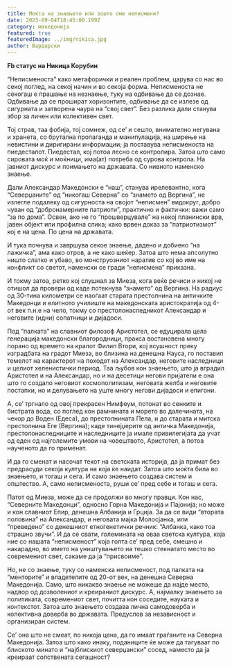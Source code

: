 ```yaml
---
title: Моќта на знаењето или зошто сме неписмени?
date: 2023-09-04T18:45:00.199Z
category: македонија
featured: true
featuredImage: ../img/nikica.jpg
author: Вардарски
---
```

<!--StartFragment-->

**Fb статус на Никица Корубин**

“Неписменоста” како метафорички и реален проблем, царува со нас во секој поглед, на секој начин и во секоја форма. Неписменоста не секогаш е прашање на незнаење, туку на одбивање да се дознае. Одбивање да се прошират хоризонтите, одбивање да се излезе од сигурната и затворена чаура на “свој свет”. Без разлика дали станува збор за личен или колективен свет.

Тој страв, таа фобија, тој сомнеж, од се’ и сешто, внимателно негувана и [](<>)хранета, со брутална пропаганда и манипулација, на ширење на невистини и диригирани информации; ја поставува неписменоста на пиедесталот. Пиедестал, кој потоа лесно се контролира. Затоа што само сировата моќ и моќници, има(ат) потреба од сурова контрола. На јавниот дискурс и поимањето на државата. Со нивното наменско знаење.

Дали Александар Македонски е “наш”, станува ирелевантно, кога “Северџаните” од “никогаш Северна” со “знамето од Вергина”, не излегле подалеку од сигурноста на својот “неписмен” видокруг, добро чуван од “добронамерните патриоти”, практично и фактички: важи само “за по дома”. Освен, ако не го “прошверцувале” на некој планински врв, јавен објект или профилна слика; како врвен доказ за “патриотизмот” кој е на цена. По цена на државата.

И тука почнува и завршува секое знаење, дадено и добиено “на лажичка”, ама како отров, а не како шеќер. Затоа што нема апсолутно ништо слатко и убаво, во монструозниот наратив со кој во име на конфликт со светот, наменски се гради “неписмена” приказна.

И токму затоа, ретко кој слушнал за Миеза, кога веќе речиси и никој не отишол да провери од каде потекнува “знамето” од Вергина. На радиус од 30-тина километри се наоѓаат старата престолнина на античките Македонци и елитното училиште на македонската аристократија од 4-от век п.н.е на чело, токму со престолонаследникот Александар и неговите (идни) сопатници и дијадоси.

Под “палката” на славниот филозоф Аристотел, се едуцирала цела генерација македонски благородници, пракса востановена многу порано од времето на кралот Филип Втори, кој всушност преку изградбата на градот Миеза, во близина на денешна Науса, го поставил темелот на карактерот на походот на Александар, неговите наследници и целиот хеленистички период. Таа љубов кон знаењето, што ја вградил Аристотел и на Александар, но и на десетици негови пријатели е она што го создало неговиот космополитизам, неговата желба и неговите постапки, но и делувањето на уште многу негови дијадоси и епигони.

А, се’ тргнало од овој прекрасен Нимфеум, потонат во сенките и бистрата вода, со поглед кон рамнината и морето во далечината, на чекор до Воден (Едеса), до престолнината Пела, и до старата и митска престолнина Еге (Вергина); каде тинејџерите од античка Македонија, престолонаследниците и наследниците ја имале привилегијата да учат од еден од најголемите умови на човештвото, Аристотел, а потоа наученото да го применат.

И да го сменат и насочат текот на светската историја, да ја примат без предрасуди секоја култура на која ќе наидат. Затоа што моќта била во знаењето, и тогаш и сега. И само знаењето создава систем и општество. А, само неписменоста, руши се’ пред себе и тогаш и сега.

Патот од Миеза, може да се продолжи во многу правци. Кон нас, “Северните Македонци”, односно Горна Македонија и Пајонија; но може и кон славниот Епир, денешна Албанија и Грција. За да се види “втората половина” на Александар, и неговата мајка Молосјанка, или “преведено” со денешниот етногенетички речник: “Албанка, како тоа страшно звучи”. И да се свати, големината на оваа светска култура, која ние со нашата “неписменост” која голта се’ пред себе, смешно и накарадно, во името на уништувањето на тешко стекнатато место во современиот свет, сакаме да ја “присвоиме”.

Но, не со знаење, туку со наменска неписменост, под палката на “менторите” и владетелите од 20-от век, на денешна Северна Македонија. Само, што никакво знаење не можеше да најде место, надвор од дозволениот и креираниот дискурс. А, најмалку знаењето за политиката, современиот свет, почитта кон соседите, науката и контекстот. Затоа што знаењето создава лична самодоверба и колективна доверба во државата. Предуслов за независност и организиран систем.

Се’ она што не смеат, по никоја цена, да го имаат граѓаните на Северна Македонија. Затоа што како инаку, поданиците ќе може да тагуваат по блиското минато и “најблискиот северџански” сосед, наместо да ја креираат сопствената сегашност?



<!--EndFragment-->